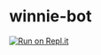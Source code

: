 # winnie-bot

[![Run on Repl.it](https://repl.it/badge/github/MimiKyushu/winnie-bot)](https://repl.it/github/MimiKyushu/winnie-bot)